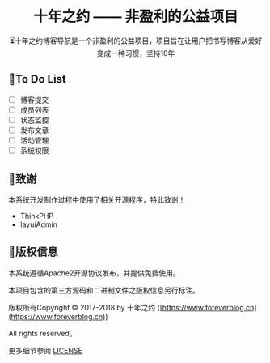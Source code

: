 <h1 align="center">十年之约 —— 非盈利的公益项目</h1>

<p align="center">⏳十年之约博客导航是一个非盈利的公益项目，项目旨在让用户把书写博客从爱好变成一种习惯，坚持10年</p>

## 📌To Do List

* [ ] 博客提交
* [ ] 成员列表
* [ ] 状态监控
* [ ] 发布文章
* [ ] 活动管理
* [ ] 系统权限

## 💖致谢

本系统开发制作过程中使用了相关开源程序，特此致谢！

- ThinkPHP
- layuiAdmin

## 📝版权信息

本系统遵循Apache2开源协议发布，并提供免费使用。

本项目包含的第三方源码和二进制文件之版权信息另行标注。

版权所有Copyright © 2017-2018 by 十年之约 ([https://www.foreverblog.cn](https://www.foreverblog.cn))

All rights reserved。

更多细节参阅 [LICENSE](https://github.com/foreverblog/tp5-admin/blob/master/LICENSE)